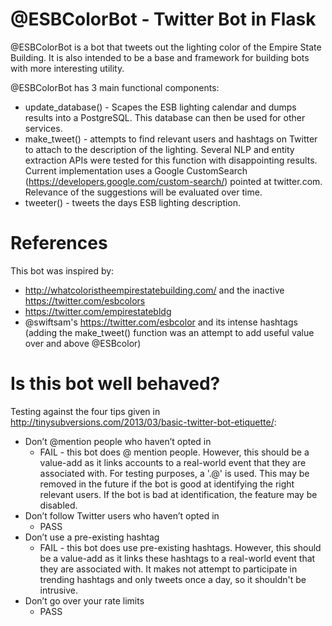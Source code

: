 # @ESBColorBot - Twitter Bot in Flask
@ESBColorBot is a bot that tweets out the lighting color of the Empire State Building. It is also intended to be a base and framework for building bots with more interesting utility.

@ESBColorBot has 3 main functional components:
- update_database() - Scapes the ESB lighting calendar and dumps results into a PostgreSQL. This database can then be used for other services.
- make_tweet() - attempts to find relevant users and hashtags on Twitter to attach to the description of the lighting. Several NLP and entity extraction APIs were tested for this function with disappointing results. Current implementation uses a Google CustomSearch (https://developers.google.com/custom-search/) pointed at twitter.com. Relevance of the suggestions will be evaluated over time. 
- tweeter() - tweets the days ESB lighting description.

# References
This bot was inspired by:
- http://whatcoloristheempirestatebuilding.com/ and the inactive https://twitter.com/esbcolors
- https://twitter.com/empirestatebldg
- @swiftsam's https://twitter.com/esbcolor and its intense hashtags (adding the make_tweet() function was an attempt to add useful value over and above @ESBcolor)

# Is this bot well behaved?
Testing against the four tips given in http://tinysubversions.com/2013/03/basic-twitter-bot-etiquette/:
- Don’t @mention people who haven’t opted in
    - FAIL - this bot does @ mention people. However, this should be a value-add as it links accounts to a real-world event that they are associated with. For testing purposes, a '.@' is used. This may be removed in the future if the bot is good at identifying the right relevant users. If the bot is bad at identification, the feature may be disabled.
- Don’t follow Twitter users who haven’t opted in
    - PASS
- Don’t use a pre-existing hashtag
    - FAIL - this bot does use pre-existing hashtags. However, this should be a value-add as it links these hashtags to a real-world event that they are associated with. It makes not attempt to participate in trending hashtags and only tweets once a day, so it shouldn't be intrusive.
- Don’t go over your rate limits
    - PASS

